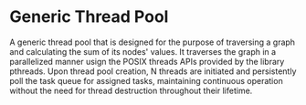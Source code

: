 # Generic Thread Pool

A generic thread pool that is designed for the purpose of traversing a graph and calculating the sum of its nodes' values. 
It traverses the graph in a parallelized manner usign the POSIX threads APIs provided by the library pthreads. Upon thread pool creation, N threads are initiated and persistently poll the task queue for assigned tasks, maintaining continuous operation without the need for thread destruction throughout their lifetime. 
